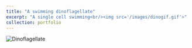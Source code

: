 ```yaml
---
title: "A swimming dinoflagellate"
excerpt: "A single cell swimming<br/><img src='/images/dinogif.gif'>"
collection: portfolio
---
```


![Dinoflagellate](/images/dinogif.gif)
